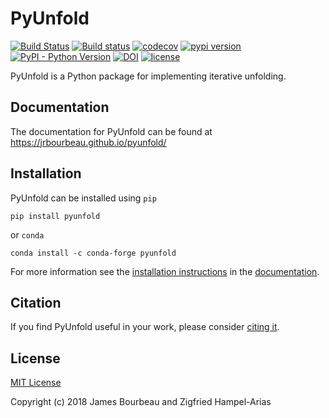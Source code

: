 # PyUnfold

[![Build Status](https://travis-ci.org/jrbourbeau/pyunfold.svg?branch=master)](https://travis-ci.org/jrbourbeau/pyunfold)
[![Build status](https://ci.appveyor.com/api/projects/status/wphmmposuctye5ye/branch/master?svg=true)](https://ci.appveyor.com/project/jrbourbeau/pyunfold/branch/master)
[![codecov](https://codecov.io/gh/jrbourbeau/pyunfold/branch/master/graph/badge.svg)](https://codecov.io/gh/jrbourbeau/pyunfold)
[![pypi version](https://img.shields.io/pypi/v/pyunfold.svg 'pypi version')](https://pypi.org/project/PyUnfold/)
[![PyPI - Python Version](https://img.shields.io/pypi/pyversions/pyunfold.svg)](https://pypi.org/project/PyUnfold/)
[![DOI](http://joss.theoj.org/papers/10.21105/joss.00741/status.svg)](https://doi.org/10.21105/joss.00741)
[![license](https://img.shields.io/pypi/l/pyunfold.svg 'license')](https://github.com/jrbourbeau/pyunfold/blob/master/LICENSE)


PyUnfold is a Python package for implementing iterative unfolding.


## Documentation

The documentation for PyUnfold can be found at https://jrbourbeau.github.io/pyunfold/


## Installation

PyUnfold can be installed using `pip`

```
pip install pyunfold
```

or `conda`

```
conda install -c conda-forge pyunfold
```

For more information see the [installation instructions](https://jrbourbeau.github.io/pyunfold/installation.html) in the [documentation](https://jrbourbeau.github.io/pyunfold/).


## Citation

If you find PyUnfold useful in your work, please consider [citing it](https://jrbourbeau.github.io/pyunfold/citing.html).


## License

[MIT License](LICENSE)

Copyright (c) 2018 James Bourbeau and Zigfried Hampel-Arias
